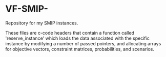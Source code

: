 # VF-SMIP-
Repository for my SMIP instances.

These files are c-code headers that contain a function called 'reserve_instance' which loads the data associated with the specific instance by modifying a
number of passed pointers, and allocating arrays for objective vectors, constraint matrices, probabilities, and scenarios.

